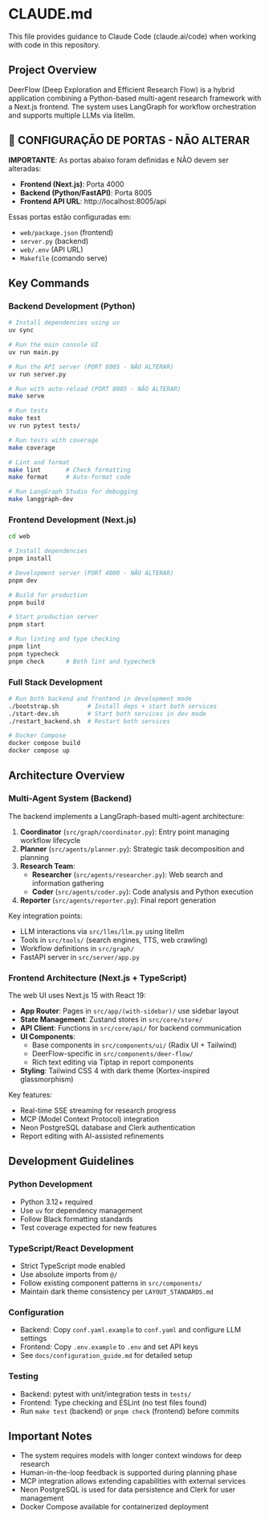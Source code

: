 # CLAUDE.md

This file provides guidance to Claude Code (claude.ai/code) when working with code in this repository.

## Project Overview

DeerFlow (Deep Exploration and Efficient Research Flow) is a hybrid application combining a Python-based multi-agent research framework with a Next.js frontend. The system uses LangGraph for workflow orchestration and supports multiple LLMs via litellm.

## 🚨 CONFIGURAÇÃO DE PORTAS - NÃO ALTERAR

**IMPORTANTE**: As portas abaixo foram definidas e NÃO devem ser alteradas:

- **Frontend (Next.js)**: Porta 4000
- **Backend (Python/FastAPI)**: Porta 8005
- **Frontend API URL**: http://localhost:8005/api

Essas portas estão configuradas em:
- `web/package.json` (frontend)
- `server.py` (backend)
- `web/.env` (API URL)
- `Makefile` (comando serve)

## Key Commands

### Backend Development (Python)
```bash
# Install dependencies using uv
uv sync

# Run the main console UI
uv run main.py

# Run the API server (PORT 8005 - NÃO ALTERAR)
uv run server.py

# Run with auto-reload (PORT 8005 - NÃO ALTERAR)
make serve

# Run tests
make test
uv run pytest tests/

# Run tests with coverage
make coverage

# Lint and format
make lint       # Check formatting
make format     # Auto-format code

# Run LangGraph Studio for debugging
make langgraph-dev
```

### Frontend Development (Next.js)
```bash
cd web

# Install dependencies
pnpm install

# Development server (PORT 4000 - NÃO ALTERAR)
pnpm dev

# Build for production
pnpm build

# Start production server
pnpm start

# Run linting and type checking
pnpm lint
pnpm typecheck
pnpm check      # Both lint and typecheck
```

### Full Stack Development
```bash
# Run both backend and frontend in development mode
./bootstrap.sh        # Install deps + start both services
./start-dev.sh        # Start both services in dev mode
./restart_backend.sh  # Restart both services

# Docker Compose
docker compose build
docker compose up
```

## Architecture Overview

### Multi-Agent System (Backend)
The backend implements a LangGraph-based multi-agent architecture:

1. **Coordinator** (`src/graph/coordinator.py`): Entry point managing workflow lifecycle
2. **Planner** (`src/agents/planner.py`): Strategic task decomposition and planning
3. **Research Team**:
   - **Researcher** (`src/agents/researcher.py`): Web search and information gathering
   - **Coder** (`src/agents/coder.py`): Code analysis and Python execution
4. **Reporter** (`src/agents/reporter.py`): Final report generation

Key integration points:
- LLM interactions via `src/llms/llm.py` using litellm
- Tools in `src/tools/` (search engines, TTS, web crawling)
- Workflow definitions in `src/graph/`
- FastAPI server in `src/server/app.py`

### Frontend Architecture (Next.js + TypeScript)
The web UI uses Next.js 15 with React 19:

- **App Router**: Pages in `src/app/(with-sidebar)/` use sidebar layout
- **State Management**: Zustand stores in `src/core/store/`
- **API Client**: Functions in `src/core/api/` for backend communication
- **UI Components**: 
  - Base components in `src/components/ui/` (Radix UI + Tailwind)
  - DeerFlow-specific in `src/components/deer-flow/`
  - Rich text editing via Tiptap in report components
- **Styling**: Tailwind CSS 4 with dark theme (Kortex-inspired glassmorphism)

Key features:
- Real-time SSE streaming for research progress
- MCP (Model Context Protocol) integration
- Neon PostgreSQL database and Clerk authentication
- Report editing with AI-assisted refinements

## Development Guidelines

### Python Development
- Python 3.12+ required
- Use `uv` for dependency management
- Follow Black formatting standards
- Test coverage expected for new features

### TypeScript/React Development
- Strict TypeScript mode enabled
- Use absolute imports from `@/`
- Follow existing component patterns in `src/components/`
- Maintain dark theme consistency per `LAYOUT_STANDARDS.md`

### Configuration
- Backend: Copy `conf.yaml.example` to `conf.yaml` and configure LLM settings
- Frontend: Copy `.env.example` to `.env` and set API keys
- See `docs/configuration_guide.md` for detailed setup

### Testing
- Backend: pytest with unit/integration tests in `tests/`
- Frontend: Type checking and ESLint (no test files found)
- Run `make test` (backend) or `pnpm check` (frontend) before commits

## Important Notes

- The system requires models with longer context windows for deep research
- Human-in-the-loop feedback is supported during planning phase
- MCP integration allows extending capabilities with external services
- Neon PostgreSQL is used for data persistence and Clerk for user management
- Docker Compose available for containerized deployment